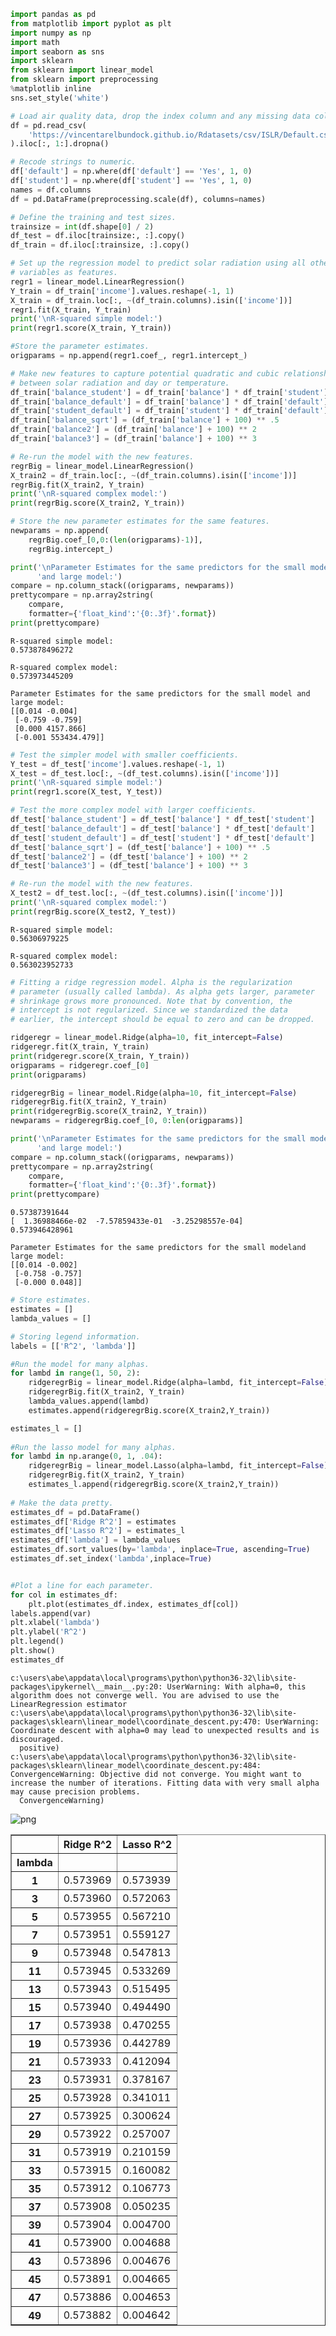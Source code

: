 

```python
import pandas as pd
from matplotlib import pyplot as plt
import numpy as np
import math
import seaborn as sns
import sklearn
from sklearn import linear_model
from sklearn import preprocessing
%matplotlib inline
sns.set_style('white')
```


```python
# Load air quality data, drop the index column and any missing data columns.
df = pd.read_csv(
    'https://vincentarelbundock.github.io/Rdatasets/csv/ISLR/Default.csv'
).iloc[:, 1:].dropna()

# Recode strings to numeric.
df['default'] = np.where(df['default'] == 'Yes', 1, 0)
df['student'] = np.where(df['student'] == 'Yes', 1, 0)
names = df.columns
df = pd.DataFrame(preprocessing.scale(df), columns=names)

# Define the training and test sizes.
trainsize = int(df.shape[0] / 2)
df_test = df.iloc[trainsize:, :].copy()
df_train = df.iloc[:trainsize, :].copy()

# Set up the regression model to predict solar radiation using all other
# variables as features.
regr1 = linear_model.LinearRegression()
Y_train = df_train['income'].values.reshape(-1, 1)
X_train = df_train.loc[:, ~(df_train.columns).isin(['income'])]
regr1.fit(X_train, Y_train)
print('\nR-squared simple model:')
print(regr1.score(X_train, Y_train))

#Store the parameter estimates.
origparams = np.append(regr1.coef_, regr1.intercept_)

# Make new features to capture potential quadratic and cubic relationships
# between solar radiation and day or temperature.
df_train['balance_student'] = df_train['balance'] * df_train['student']
df_train['balance_default'] = df_train['balance'] * df_train['default']
df_train['student_default'] = df_train['student'] * df_train['default']
df_train['balance_sqrt'] = (df_train['balance'] + 100) ** .5
df_train['balance2'] = (df_train['balance'] + 100) ** 2
df_train['balance3'] = (df_train['balance'] + 100) ** 3

# Re-run the model with the new features.
regrBig = linear_model.LinearRegression()
X_train2 = df_train.loc[:, ~(df_train.columns).isin(['income'])]
regrBig.fit(X_train2, Y_train)
print('\nR-squared complex model:')
print(regrBig.score(X_train2, Y_train))

# Store the new parameter estimates for the same features.
newparams = np.append(
    regrBig.coef_[0,0:(len(origparams)-1)],
    regrBig.intercept_)

print('\nParameter Estimates for the same predictors for the small model '
      'and large model:')
compare = np.column_stack((origparams, newparams))
prettycompare = np.array2string(
    compare,
    formatter={'float_kind':'{0:.3f}'.format})
print(prettycompare)
```

    
    R-squared simple model:
    0.573878496272
    
    R-squared complex model:
    0.573973445209
    
    Parameter Estimates for the same predictors for the small model and large model:
    [[0.014 -0.004]
     [-0.759 -0.759]
     [0.000 4157.866]
     [-0.001 553434.479]]
    


```python
# Test the simpler model with smaller coefficients.
Y_test = df_test['income'].values.reshape(-1, 1)
X_test = df_test.loc[:, ~(df_test.columns).isin(['income'])]
print('\nR-squared simple model:')
print(regr1.score(X_test, Y_test))

# Test the more complex model with larger coefficients.
df_test['balance_student'] = df_test['balance'] * df_test['student']
df_test['balance_default'] = df_test['balance'] * df_test['default']
df_test['student_default'] = df_test['student'] * df_test['default']
df_test['balance_sqrt'] = (df_test['balance'] + 100) ** .5
df_test['balance2'] = (df_test['balance'] + 100) ** 2
df_test['balance3'] = (df_test['balance'] + 100) ** 3

# Re-run the model with the new features.
X_test2 = df_test.loc[:, ~(df_test.columns).isin(['income'])]
print('\nR-squared complex model:')
print(regrBig.score(X_test2, Y_test))
```

    
    R-squared simple model:
    0.56306979225
    
    R-squared complex model:
    0.563023952733
    


```python
# Fitting a ridge regression model. Alpha is the regularization
# parameter (usually called lambda). As alpha gets larger, parameter
# shrinkage grows more pronounced. Note that by convention, the
# intercept is not regularized. Since we standardized the data
# earlier, the intercept should be equal to zero and can be dropped.

ridgeregr = linear_model.Ridge(alpha=10, fit_intercept=False) 
ridgeregr.fit(X_train, Y_train)
print(ridgeregr.score(X_train, Y_train))
origparams = ridgeregr.coef_[0]
print(origparams)

ridgeregrBig = linear_model.Ridge(alpha=10, fit_intercept=False)
ridgeregrBig.fit(X_train2, Y_train)
print(ridgeregrBig.score(X_train2, Y_train))
newparams = ridgeregrBig.coef_[0, 0:len(origparams)]

print('\nParameter Estimates for the same predictors for the small model'
      'and large model:')
compare = np.column_stack((origparams, newparams))
prettycompare = np.array2string(
    compare,
    formatter={'float_kind':'{0:.3f}'.format})
print(prettycompare)
```

    0.57387391644
    [  1.36988466e-02  -7.57859433e-01  -3.25298557e-04]
    0.573946428961
    
    Parameter Estimates for the same predictors for the small modeland large model:
    [[0.014 -0.002]
     [-0.758 -0.757]
     [-0.000 0.048]]
    


```python
# Store estimates.
estimates = []
lambda_values = []

# Storing legend information.
labels = [['R^2', 'lambda']]

#Run the model for many alphas.
for lambd in range(1, 50, 2):
    ridgeregrBig = linear_model.Ridge(alpha=lambd, fit_intercept=False)
    ridgeregrBig.fit(X_train2, Y_train)
    lambda_values.append(lambd)
    estimates.append(ridgeregrBig.score(X_train2,Y_train))

estimates_l = []
    
#Run the lasso model for many alphas.
for lambd in np.arange(0, 1, .04):
    ridgeregrBig = linear_model.Lasso(alpha=lambd, fit_intercept=False)
    ridgeregrBig.fit(X_train2, Y_train)
    estimates_l.append(ridgeregrBig.score(X_train2,Y_train))
    
# Make the data pretty.
estimates_df = pd.DataFrame()
estimates_df['Ridge R^2'] = estimates
estimates_df['Lasso R^2'] = estimates_l
estimates_df['lambda'] = lambda_values
estimates_df.sort_values(by='lambda', inplace=True, ascending=True)
estimates_df.set_index('lambda',inplace=True)


#Plot a line for each parameter.
for col in estimates_df:
    plt.plot(estimates_df.index, estimates_df[col])
labels.append(var)
plt.xlabel('lambda')
plt.ylabel('R^2')
plt.legend()
plt.show()
estimates_df
```

    c:\users\abe\appdata\local\programs\python\python36-32\lib\site-packages\ipykernel\__main__.py:20: UserWarning: With alpha=0, this algorithm does not converge well. You are advised to use the LinearRegression estimator
    c:\users\abe\appdata\local\programs\python\python36-32\lib\site-packages\sklearn\linear_model\coordinate_descent.py:470: UserWarning: Coordinate descent with alpha=0 may lead to unexpected results and is discouraged.
      positive)
    c:\users\abe\appdata\local\programs\python\python36-32\lib\site-packages\sklearn\linear_model\coordinate_descent.py:484: ConvergenceWarning: Objective did not converge. You might want to increase the number of iterations. Fitting data with very small alpha may cause precision problems.
      ConvergenceWarning)
    


![png](output_4_1.png)





<div>
<table border="1" class="dataframe">
  <thead>
    <tr style="text-align: right;">
      <th></th>
      <th>Ridge R^2</th>
      <th>Lasso R^2</th>
    </tr>
    <tr>
      <th>lambda</th>
      <th></th>
      <th></th>
    </tr>
  </thead>
  <tbody>
    <tr>
      <th>1</th>
      <td>0.573969</td>
      <td>0.573939</td>
    </tr>
    <tr>
      <th>3</th>
      <td>0.573960</td>
      <td>0.572063</td>
    </tr>
    <tr>
      <th>5</th>
      <td>0.573955</td>
      <td>0.567210</td>
    </tr>
    <tr>
      <th>7</th>
      <td>0.573951</td>
      <td>0.559127</td>
    </tr>
    <tr>
      <th>9</th>
      <td>0.573948</td>
      <td>0.547813</td>
    </tr>
    <tr>
      <th>11</th>
      <td>0.573945</td>
      <td>0.533269</td>
    </tr>
    <tr>
      <th>13</th>
      <td>0.573943</td>
      <td>0.515495</td>
    </tr>
    <tr>
      <th>15</th>
      <td>0.573940</td>
      <td>0.494490</td>
    </tr>
    <tr>
      <th>17</th>
      <td>0.573938</td>
      <td>0.470255</td>
    </tr>
    <tr>
      <th>19</th>
      <td>0.573936</td>
      <td>0.442789</td>
    </tr>
    <tr>
      <th>21</th>
      <td>0.573933</td>
      <td>0.412094</td>
    </tr>
    <tr>
      <th>23</th>
      <td>0.573931</td>
      <td>0.378167</td>
    </tr>
    <tr>
      <th>25</th>
      <td>0.573928</td>
      <td>0.341011</td>
    </tr>
    <tr>
      <th>27</th>
      <td>0.573925</td>
      <td>0.300624</td>
    </tr>
    <tr>
      <th>29</th>
      <td>0.573922</td>
      <td>0.257007</td>
    </tr>
    <tr>
      <th>31</th>
      <td>0.573919</td>
      <td>0.210159</td>
    </tr>
    <tr>
      <th>33</th>
      <td>0.573915</td>
      <td>0.160082</td>
    </tr>
    <tr>
      <th>35</th>
      <td>0.573912</td>
      <td>0.106773</td>
    </tr>
    <tr>
      <th>37</th>
      <td>0.573908</td>
      <td>0.050235</td>
    </tr>
    <tr>
      <th>39</th>
      <td>0.573904</td>
      <td>0.004700</td>
    </tr>
    <tr>
      <th>41</th>
      <td>0.573900</td>
      <td>0.004688</td>
    </tr>
    <tr>
      <th>43</th>
      <td>0.573896</td>
      <td>0.004676</td>
    </tr>
    <tr>
      <th>45</th>
      <td>0.573891</td>
      <td>0.004665</td>
    </tr>
    <tr>
      <th>47</th>
      <td>0.573886</td>
      <td>0.004653</td>
    </tr>
    <tr>
      <th>49</th>
      <td>0.573882</td>
      <td>0.004642</td>
    </tr>
  </tbody>
</table>
</div>




```python

```
